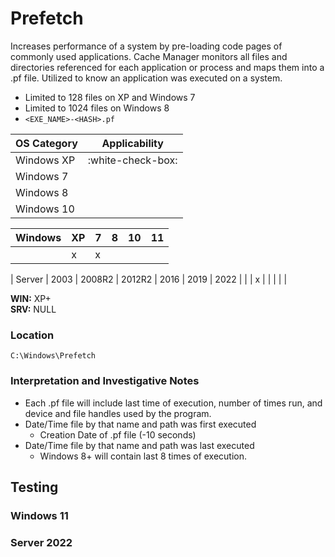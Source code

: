 # Prefetch
Increases performance of a system by pre-loading code pages of commonly used applications. Cache Manager monitors all files and directories referenced for each application or process and maps them into a .pf file. Utilized to know an application was executed on a system.
- Limited to 128 files on XP and Windows 7
- Limited to 1024 files on Windows 8
- `<EXE_NAME>-<HASH>.pf`

| OS Category | Applicability |
| --- | --- |
| Windows XP | :white-check-box: |
| Windows 7 |
| Windows 8 |
| Windows 10 |

| Windows | XP | 7 | 8 | 10 | 11 |
| --- | --- | --- | --- | --- | --- |
| | x | x | | | |

| Server | 2003 | 2008R2 | 2012R2 | 2016 | 2019 | 2022 |
| | x | | | | |

**WIN:** XP+ <br>
**SRV:** NULL

### Location
```plaintext
C:\Windows\Prefetch
```

### Interpretation and Investigative Notes
- Each .pf file will include last time of execution, number of times run, and device and file handles used by the program.
- Date/Time file by that name and path was first executed
  - Creation Date of .pf file (-10 seconds)
- Date/Time file by that name and path was last executed
  - Windows 8+ will contain last 8 times of execution.

## Testing

### Windows 11


### Server 2022
